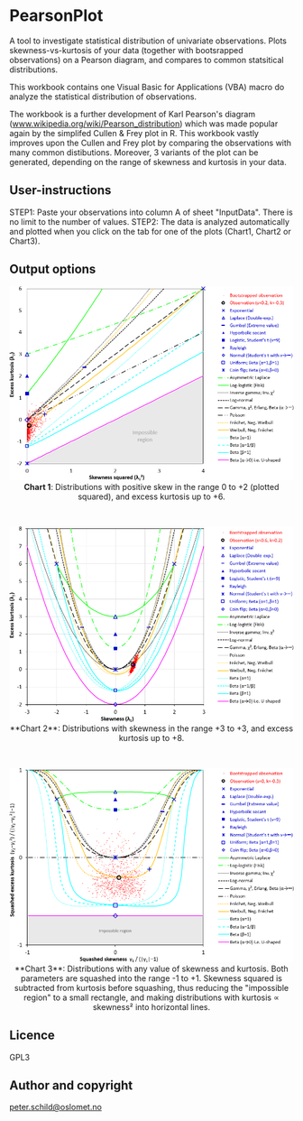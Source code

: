 # PearsonPlot
A tool to investigate statistical distribution of univariate observations. Plots skewness-vs-kurtosis of your data (together with bootsrapped observations) on a Pearson diagram, and compares to common statsitical distributions.

This workbook contains one Visual Basic for Applications (VBA) macro do analyze the statistical distribution of observations.

The workbook is a further development of Karl Pearson's diagram (www.wikipedia.org/wiki/Pearson_distribution) which was made popular again by the simplifed Cullen & Frey plot in R. This workbook vastly improves upon the Cullen and Frey plot by comparing the observations with many common distibutions. Moreover, 3 variants of the plot can be generated, depending on the range of skewness and kurtosis in your data.

## User-instructions
STEP1: Paste your observations into column A of sheet "InputData". There is no limit to the number of values.
STEP2: The data is analyzed automatically and plotted when you click on the tab for one of the plots (Chart1, Chart2 or Chart3).

## Output options
<p align="center"><img src="images/Chart1.png" alt="Chart 1"/><br/>
 <b>Chart 1</b>: Distributions with positive skew in the range 0 to +2 (plotted squared), and excess kurtosis up to +6.</p>
<br/>
<p align="center"><img src="images/Chart2.png" alt="Chart 2"/><br/>
  **Chart 2**: Distributions with skewness in the range +3 to +3, and excess kurtosis up to +8.</p>
<br/>
<p align="center"><img src="images/Chart3.png" alt="Chart 3"/><br/>
  **Chart 3**: Distributions with any value of skewness and kurtosis. Both parameters are squashed into the range -1 to +1. Skewness squared is subtracted from kurtosis before squashing, thus reducing the "impossible region" to a small rectangle, and making  distributions with kurtosis &Proportional; skewness² into horizontal lines.</p>

## Licence
GPL3

## Author and copyright
peter.schild@oslomet.no 
